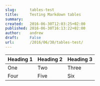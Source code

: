 ```yaml
---
slug:      tables-test
title:     Testing Markdown tables
summary:
created:   2016-06-30T12:03:25+02:00
published: 2016-06-30T16:13:22+02:00
author:    andrew
draft:     False
url:       /2016/06/30/tables-test/
---
```


| Heading 1 | Heading 2 | Heading 3 |
| --------- | --------- | --------- |
| One       | Two       | Three     |
| Four      | Five      | Six       |
